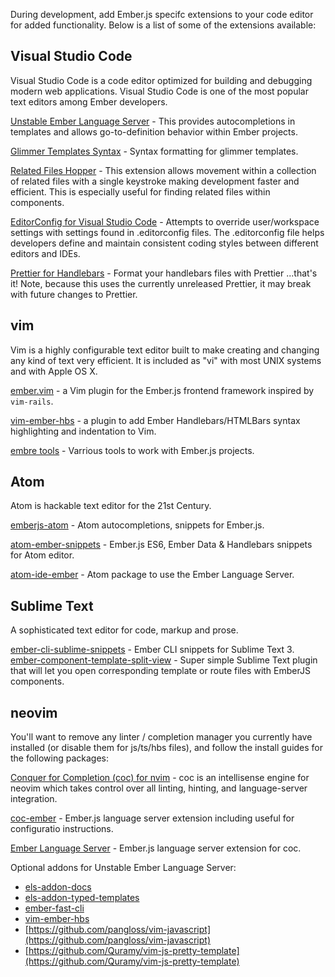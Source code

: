 During development, add Ember.js specifc extensions to your code editor for added functionality. Below is a list of some of the extensions available:  

## Visual Studio Code

Visual Studio Code is a code editor optimized for building and debugging modern web applications. Visual Studio Code is one of the most popular text editors among Ember developers.

[Unstable Ember Language Server](https://marketplace.visualstudio.com/items?itemName=lifeart.vscode-ember-unstable) - This provides autocompletions in templates and allows go-to-definition behavior within Ember projects.

[Glimmer Templates Syntax](https://marketplace.visualstudio.com/items?itemName=lifeart.vscode-glimmer-syntax) - Syntax formatting for glimmer templates.

[Related Files Hopper](https://marketplace.visualstudio.com/items?itemName=suchitadoshi1987.file-hopper) - This extension allows movement within a collection of related files with a single keystroke making development faster and efficient. This is especially useful for finding related files within components. 

[EditorConfig for Visual Studio Code](https://marketplace.visualstudio.com/items?itemName=EditorConfig.EditorConfig) - Attempts to override user/workspace settings with settings found in .editorconfig files. The .editorconfig file helps developers define and maintain consistent coding styles between different editors and IDEs.

[Prettier for Handlebars](https://marketplace.visualstudio.com/items?itemName=Alonski.prettier-for-handlebars-vscode) - Format your handlebars files with Prettier ...that's it! Note, because this uses the currently unreleased Prettier, it may break with future changes to Prettier.

## vim

Vim is a highly configurable text editor built to make creating and changing any kind of text very efficient. It is included as "vi" with most UNIX systems and with Apple OS X. 

[ember.vim](https://github.com/dsawardekar/ember.vim) -  a Vim plugin for the Ember.js frontend framework inspired by `vim-rails`.

[vim-ember-hbs](https://github.com/joukevandermaas/vim-ember-hbs) - a plugin to add Ember Handlebars/HTMLBars syntax highlighting and indentation to Vim.

[embre tools](https://github.com/AndrewRadev/ember_tools.vim) - Varrious tools to work with Ember.js projects.

## Atom

Atom is hackable text editor for the 21st Century.

[emberjs-atom](https://atom.io/packages/emberjs-atom) - Atom autocompletions, snippets for Ember.js.

[atom-ember-snippets](https://github.com/mattmcmanus/atom-ember-snippets) - Ember.js ES6, Ember Data & Handlebars snippets for Atom editor.

[atom-ide-ember](https://github.com/josa42/atom-ide-ember) - Atom package to use the Ember Language Server.

## Sublime Text

A sophisticated text editor for code, markup and prose.

[ember-cli-sublime-snippets](https://github.com/terminalvelocity/ember-cli-sublime-snippets) - Ember CLI snippets for Sublime Text 3.
[ember-component-template-split-view](https://github.com/mmitchellgarcia/ember-component-template-split-view) - Super simple Sublime Text plugin that will let you open corresponding template or route files with EmberJS components.

## neovim

You'll want to remove any linter / completion manager you currently have installed (or disable them for js/ts/hbs files), and follow the install guides for the following packages:

[Conquer for Completion (coc) for nvim](https://github.com/neoclide/coc.nvim) - coc is an intellisense engine for neovim which takes control over all linting, hinting, and language-server integration.

[coc-ember](https://github.com/NullVoxPopuli/coc-ember) - Ember.js language server extension including useful for configuratio instructions.

[Ember Language Server](https://github.com/lifeart/ember-language-server/tree/component-context-info) - Ember.js language server extension for coc.

Optional addons for Unstable Ember Language Server:

- [els-addon-docs](https://github.com/lifeart/els-addon-docs)
- [els-addon-typed-templates](https://github.com/lifeart/els-addon-typed-templates)
- [ember-fast-cli](https://github.com/lifeart/ember-fast-cli)
- [vim-ember-hbs](https://github.com/joukevandermaas/vim-ember-hbs)
- [https://github.com/pangloss/vim-javascript](https://github.com/pangloss/vim-javascript)
- [https://github.com/Quramy/vim-js-pretty-template](https://github.com/Quramy/vim-js-pretty-template)
